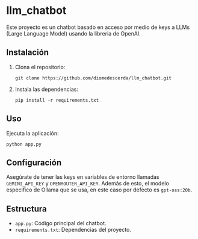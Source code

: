 # llm_chatbot

Este proyecto es un chatbot basado en acceso por medio de keys a LLMs (Large Language Model) usando la libreria de OpenAI.

## Instalación

1. Clona el repositorio:
   ```
   git clone https://github.com/diomedescerda/llm_chatbot.git
   ```
2. Instala las dependencias:
   ```
   pip install -r requirements.txt
   ```

## Uso

Ejecuta la aplicación:
```
python app.py
```

## Configuración

Asegúrate de tener las keys en variables de entorno llamadas `GEMINI_API_KEY` y `OPENROUTER_API_KEY`.
Además de esto, el modelo especifico de Ollama que se usa, en este caso por defecto es `gpt-oss:20b`.

## Estructura
- `app.py`: Código principal del chatbot.
- `requirements.txt`: Dependencias del proyecto.
